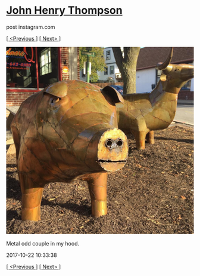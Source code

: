 # [John Henry Thompson](../README.md)
post instagram.com

[[ <Previous ]](2017-10-24-1.md) [[ Next> ]](2017-10-18-1.md)

[![](../media/2017-10-22/Metal-odd-couple-in-my-hood.jpg)](../README.md)

Metal odd couple in my hood.

2017-10-22 10:33:38

[[ <Previous ]](2017-10-24-1.md) [[ Next> ]](2017-10-18-1.md)